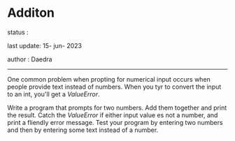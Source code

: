 # Additon

status : 

last update: 15- jun- 2023

author : Daedra
<hr/>

One common problem when propting for numerical input occurs
when people provide text instead of numbers. When you tyr
to convert the input to an int, you'll get a _*ValueError*_.

Write a program that prompts for two numbers.
Add them together and print the result. 
Catch the _*ValueError*_ if either input value es not 
a number, and print a fliendly error message.
Test your program by entering two numbers and then 
by entering some text instead of a number.

